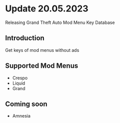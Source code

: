 # Update 20.05.2023

Releasing Grand Theft Auto Mod Menu Key Database

## Introduction

Get keys of mod menus without ads

## Supported Mod Menus

- Crespo
- Liquid
- Grand

## Coming soon

- Amnesia

